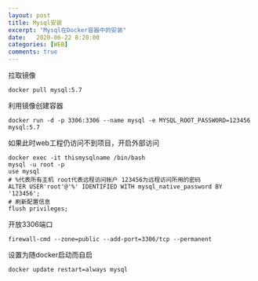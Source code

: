 ```yaml
---
layout: post
title: Mysql安装
excerpt: "Mysql在Docker容器中的安装"
date:   2020-06-22 8:20:00
categories: [WEB]
comments: true
---
```




拉取镜像

```shell
docker pull mysql:5.7
```

利用镜像创建容器

```shell
docker run -d -p 3306:3306 --name mysql -e MYSQL_ROOT_PASSWORD=123456 mysql:5.7
```

如果此时web工程仍访问不到项目，开启外部访问

```shell	
docker exec -it thismysqlname /bin/bash
mysql -u root -p
use mysql
# %代表所有主机 root代表远程访问帐户 123456为远程访问所用的密码
ALTER USER'root'@'%' IDENTIFIED WITH mysql_native_password BY '123456';
# 刷新配置信息
flush privileges;
```

开放3306端口

```shell
firewall-cmd --zone=public --add-port=3306/tcp --permanent
```

设置为随docker启动而自启

```shell
docker update restart=always mysql
```

